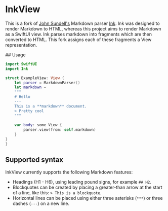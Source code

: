 # InkView
This is a fork of [John Sundell's](https://twitter.com/johnsundell) Markdown parser [Ink](https://github.com/JohnSundell/Ink).  Ink was designed to render Markdown to HTML, whereas this project aims to render Markdown as a SwiftUI view.  Ink parses markdown into fragments which are then converted to HTML.  This fork assigns each of these fragments a View representation.

## Usage
```swift
import SwiftUI
import Ink

struct ExampleView: View {
    let parser = MarkdownParser()
    let markdown =
    """
    # Hello
    ---
    This is a **markdown** document.
    > Pretty cool
    """
    
    var body: some View {
        parser.view(from: self.markdown)
    }
}
}
```

## Supported syntax
InkView currently supports the following Markdown features:

- Headings (H1 - H6), using leading pound signs, for example `## H2`.
- Blockquotes can be created by placing a greater-than arrow at the start of a line, like this: `> This is a blockquote`.
- Horizontal lines can be placed using either three asterisks (`***`) or three dashes (`---`) on a new line.
